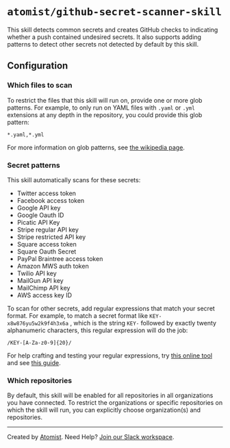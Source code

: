 # `atomist/github-secret-scanner-skill`

<!---atomist-skill-readme:start--->

This skill detects common secrets and creates GitHub checks to indicating whether a push contained undesired secrets. It also supports adding patterns to detect other secrets not detected by default by this skill.

## Configuration

### Which files to scan

To restrict the files that this skill will run on, provide one or more glob patterns. For example, to only run on YAML files with `.yaml` or `.yml` extensions at any depth in the repository, you could provide this glob pattern:

`*.yaml,*.yml`

For more information on glob patterns, see [the wikipedia page](https://en.wikipedia.org/wiki/Glob_(programming)).

### Secret patterns

This skill automatically scans for these secrets:

- Twitter access token
- Facebook access token
- Google API key
- Google Oauth ID
- Picatic API Key
- Stripe regular API key
- Stripe restricted API key
- Square access token
- Square Oauth Secret
- PayPal Braintree access token
- Amazon MWS auth token
- Twilio API key
- MailGun API key
- MailChimp API key
- AWS access key ID

To scan for other secrets, add regular expressions that match your secret format. For example, to match a secret format like `KEY-x8w876yu5w2k9f4h3x6a` , which is the string `KEY-` followed by exactly twenty alphanumeric characters, this regular expression will do the job:

`/KEY-[A-Za-z0-9]{20}/`

For help crafting and testing your regular expressions, try [this online tool](https://regex101.com/) and see [this guide](https://developer.mozilla.org/en-US/docs/Web/JavaScript/Guide/Regular_Expressions/Cheatsheet).

### Which repositories

By default, this skill will be enabled for all repositories in all organizations you have connected.
To restrict the organizations or specific repositories on which the skill will run, you can explicitly
choose organization(s) and repositories.
<!---atomist-skill-readme:end--->
---

Created by [Atomist][atomist].
Need Help?  [Join our Slack workspace][slack].

[atomist]: https://atomist.com/ (Atomist - How Teams Deliver Software)
[slack]: https://join.atomist.com/ (Atomist Community Slack) 
 

